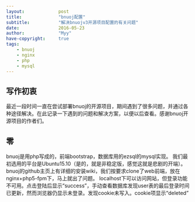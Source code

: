 ```yaml
---
layout:             post
title:              "bnuoj配置"
subtitle:           "解决bnuojv3开源项目配置的有关问题"
date:               2016-05-23
author:             "Myy"
have-copyright:     true
tags:
    - bnuoj
    - nginx
    - php
    - mysql
---
```

## 写作初衷
最近一段时间一直在尝试部署bnuoj的开源项目，期间遇到了很多问题，并通过各种途径解决。在此记录一下遇到的问题和解决方案，以便以后查看。感谢bnuoj开源项目的作者们。
## 零
bnuoj是用php写成的，前端bootstrap，数据库用的ezsql的mysql实现。
我们最初选用的平台是Ubuntu15.10（是的，就是非稳定版，感觉这就是悲剧的开端）。
bnuoj的github主页上有详细的安装wiki，我们按要求clone了web前端，放在nginx+php5-fpm下，马上就出了问题。
localhost下可以访问网站，但登录功能不可用。点击登陆后显示“success”，手动查看数据库发现user表的最后登录时间已更新，然而浏览器仍显示未登录。发现cookie未写入。cookie项显示“deleted”